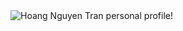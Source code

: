 <picture>
 <source media="(prefers-color-scheme: dark)" srcset="https://avatars.githubusercontent.com/u/79524901?v=4">
 <source media="(prefers-color-scheme: light)" srcset="https://avatars.githubusercontent.com/u/79524901?v=4">
 <img alt="Hoang Nguyen Tran personal profile!" src="https://avatars.githubusercontent.com/u/79524901?v=4">
</picture>


<!--
**HoangNguyenTran1104/HoangNguyenTran1104** is a ✨ _special_ ✨ repository because its `README.md` (this file) appears on your GitHub profile.

Here are some ideas to get you started:

- 🔭 I’m currently working on ...
- 🌱 I’m currently learning ...
- 👯 I’m looking to collaborate on ...
- 🤔 I’m looking for help with ...
- 💬 Ask me about ...
- 📫 How to reach me: ...
- 😄 Pronouns: ...
- ⚡ Fun fact: ...
-->
